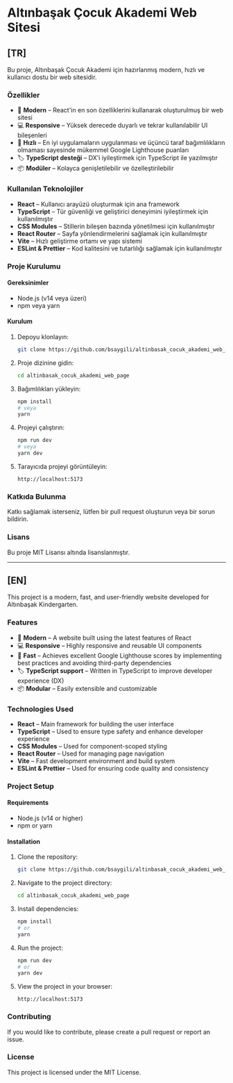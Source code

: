 # Altınbaşak Çocuk Akademi Web Sitesi

## [TR]

Bu proje, Altınbaşak Çocuk Akademi için hazırlanmış modern, hızlı ve kullanıcı dostu bir web sitesidir.

### Özellikler

- 🎁 **Modern** – React'in en son özelliklerini kullanarak oluşturulmuş bir web sitesi
- 💻 **Responsive** – Yüksek derecede duyarlı ve tekrar kullanılabilir UI bileşenleri
- 🚀 **Hızlı** – En iyi uygulamaların uygulanması ve üçüncü taraf bağımlılıkların olmaması sayesinde mükemmel Google Lighthouse puanları
- 🏷 **TypeScript desteği** – DX'i iyileştirmek için TypeScript ile yazılmıştır
- 📦 **Modüler** – Kolayca genişletilebilir ve özelleştirilebilir

### Kullanılan Teknolojiler

- **React** – Kullanıcı arayüzü oluşturmak için ana framework
- **TypeScript** – Tür güvenliği ve geliştirici deneyimini iyileştirmek için kullanılmıştır
- **CSS Modules** – Stillerin bileşen bazında yönetilmesi için kullanılmıştır
- **React Router** – Sayfa yönlendirmelerini sağlamak için kullanılmıştır
- **Vite** – Hızlı geliştirme ortamı ve yapı sistemi
- **ESLint & Prettier** – Kod kalitesini ve tutarlılığı sağlamak için kullanılmıştır

### Proje Kurulumu

#### Gereksinimler

- Node.js (v14 veya üzeri)
- npm veya yarn

#### Kurulum

1. Depoyu klonlayın:

   ```bash
   git clone https://github.com/bsaygili/altinbasak_cocuk_akademi_web_page.git
   ```

2. Proje dizinine gidin:

   ```bash
   cd altinbasak_cocuk_akademi_web_page
   ```

3. Bağımlılıkları yükleyin:

   ```bash
   npm install
   # veya
   yarn
   ```

4. Projeyi çalıştırın:

   ```bash
   npm run dev
   # veya
   yarn dev
   ```

5. Tarayıcıda projeyi görüntüleyin:
   ```
   http://localhost:5173
   ```

### Katkıda Bulunma

Katkı sağlamak isterseniz, lütfen bir pull request oluşturun veya bir sorun bildirin.

### Lisans

Bu proje MIT Lisansı altında lisanslanmıştır.

---

## [EN]

This project is a modern, fast, and user-friendly website developed for Altınbaşak Kindergarten.

### Features

- 🎁 **Modern** – A website built using the latest features of React
- 💻 **Responsive** – Highly responsive and reusable UI components
- 🚀 **Fast** – Achieves excellent Google Lighthouse scores by implementing best practices and avoiding third-party dependencies
- 🏷 **TypeScript support** – Written in TypeScript to improve developer experience (DX)
- 📦 **Modular** – Easily extensible and customizable

### Technologies Used

- **React** – Main framework for building the user interface
- **TypeScript** – Used to ensure type safety and enhance developer experience
- **CSS Modules** – Used for component-scoped styling
- **React Router** – Used for managing page navigation
- **Vite** – Fast development environment and build system
- **ESLint & Prettier** – Used for ensuring code quality and consistency

### Project Setup

#### Requirements

- Node.js (v14 or higher)
- npm or yarn

#### Installation

1. Clone the repository:

   ```bash
   git clone https://github.com/bsaygili/altinbasak_cocuk_akademi_web_page.git
   ```

2. Navigate to the project directory:

   ```bash
   cd altinbasak_cocuk_akademi_web_page
   ```

3. Install dependencies:

   ```bash
   npm install
   # or
   yarn
   ```

4. Run the project:

   ```bash
   npm run dev
   # or
   yarn dev
   ```

5. View the project in your browser:
   ```
   http://localhost:5173
   ```

### Contributing

If you would like to contribute, please create a pull request or report an issue.

### License

This project is licensed under the MIT License.
